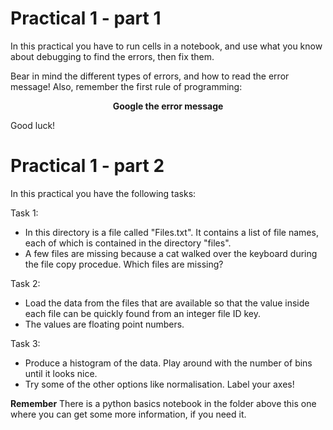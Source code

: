 # Practical 1 - part 1

In this practical you have to run cells in a notebook, and use what you know about debugging to find the errors, then fix them.

Bear in mind the different types of errors, and how to read the error message! Also, remember the first rule of programming: 

<div align="center">

**Google the error message**

</div>

Good luck!

# Practical 1 - part 2

In this practical you have the following tasks:

Task 1:   
- In this directory is a file called "Files.txt". It contains a list of file names, each of which is contained in the directory "files". 
- A few files are missing because a cat walked over the keyboard during the file copy procedue. Which files are missing?

Task 2:   
- Load the data from the files that are available so that the value inside each file can be quickly found from an integer file ID key. 
- The values are floating point numbers.

Task 3:   
- Produce a histogram of the data. Play around with the number of bins until it looks nice. 
- Try some of the other options like normalisation. Label your axes!

**Remember** There is a python basics notebook in the folder above this one where you can get some more information, if you need it.
